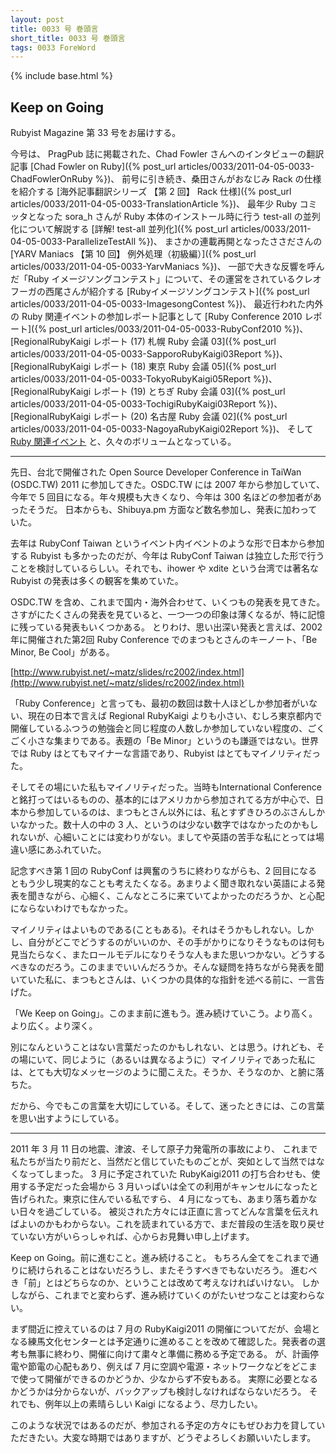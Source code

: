 ```yaml
---
layout: post
title: 0033 号 巻頭言
short_title: 0033 号 巻頭言
tags: 0033 ForeWord
---
```

{% include base.html %}


## Keep on Going

Rubyist Magazine 第 33 号をお届けする。

今号は、
PragPub 誌に掲載された、Chad Fowler さんへのインタビューの翻訳記事
[Chad Fowler on Ruby]({% post_url articles/0033/2011-04-05-0033-ChadFowlerOnRuby %})、
前号に引き続き、桑田さんがおなじみ Rack の仕様を紹介する
[海外記事翻訳シリーズ 【第 2 回】 Rack 仕様]({% post_url articles/0033/2011-04-05-0033-TranslationArticle %})、
最年少 Ruby コミッタとなった sora_h さんが Ruby 本体のインストール時に行う test-all の並列化について解説する
[詳解! test-all 並列化]({% post_url articles/0033/2011-04-05-0033-ParallelizeTestAll %})、
まさかの連載再開となったささださんの
[YARV Maniacs 【第 10 回】 例外処理（初級編）]({% post_url articles/0033/2011-04-05-0033-YarvManiacs %})、
一部で大きな反響を呼んだ「Ruby イメージソングコンテスト」について、その運営をされているクレオフーガの西尾さんが紹介する
[Rubyイメージソングコンテスト]({% post_url articles/0033/2011-04-05-0033-ImagesongContest %})、
最近行われた内外の Ruby 関連イベントの参加レポート記事として
[Ruby Conference 2010 レポート]({% post_url articles/0033/2011-04-05-0033-RubyConf2010 %})、
[RegionalRubyKaigi レポート (17) 札幌 Ruby 会議 03]({% post_url articles/0033/2011-04-05-0033-SapporoRubyKaigi03Report %})、
[RegionalRubyKaigi レポート (18) 東京 Ruby 会議 05]({% post_url articles/0033/2011-04-05-0033-TokyoRubyKaigi05Report %})、
[RegionalRubyKaigi レポート (19) とちぎ Ruby 会議 03]({% post_url articles/0033/2011-04-05-0033-TochigiRubyKaigi03Report %})、
[RegionalRubyKaigi レポート (20) 名古屋 Ruby 会議 02]({% post_url articles/0033/2011-04-05-0033-NagoyaRubyKaigi02Report %})、
そして
[Ruby 関連イベント](http://jp.rubyist.net/?RubyEventCheck)
と、久々のボリュームとなっている。

----

先日、台北で開催された Open Source Developer Conference in TaiWan (OSDC.TW) 2011 に参加してきた。OSDC.TW には 2007 年から参加していて、今年で 5 回目になる。年々規模も大きくなり、今年は 300 名ほどの参加者があったそうだ。
日本からも、Shibuya.pm 方面など数名参加し、発表に加わっていた。

去年は RubyConf Taiwan というイベント内イベントのような形で日本から参加する Rubyist も多かったのだが、今年は RubyConf Taiwan は独立した形で行うことを検討しているらしい。それでも、ihower や xdite という台湾では著名な Rubyist の発表は多くの観客を集めていた。

OSDC.TW を含め、これまで国内・海外合わせて、いくつもの発表を見てきた。さすがにたくさんの発表を見ていると、一つ一つの印象は薄くなるが、特に記憶に残っている発表もいくつかある。
とりわけ、思い出深い発表と言えば、2002年に開催された第2回 Ruby Conference でのまつもとさんのキーノート、「Be Minor, Be Cool」がある。

[http://www.rubyist.net/~matz/slides/rc2002/index.html](http://www.rubyist.net/~matz/slides/rc2002/index.html)

「Ruby Conference」と言っても、最初の数回は数十人ほどしか参加者がいない、現在の日本で言えば Regional RubyKaigi よりも小さい、むしろ東京都内で開催しているふつうの勉強会と同じ程度の人数しか参加していない程度の、ごくごく小さな集まりである。表題の「Be Minor」というのも謙遜ではない。世界では Ruby はとてもマイナーな言語であり、Rubyist はとてもマイノリティだった。

そしてその場にいた私もマイノリティだった。当時もInternational Conference と銘打ってはいるものの、基本的にはアメリカから参加されてる方が中心で、日本から参加しているのは、まつもとさん以外には、私とすずきひろのぶさんしかいなかった。数十人の中の 3 人、というのは少ない数字ではなかったのかもしれないが、心細いことには変わりがない。ましてや英語の苦手な私にとっては場違い感にあふれていた。

記念すべき第 1 回の RubyConf は興奮のうちに終わりながらも、2 回目になるともう少し現実的なことも考えたくなる。あまりよく聞き取れない英語による発表を聞きながら、心細く、こんなところに来ていてよかったのだろうか、と心配にならないわけでもなかった。

マイノリティはよいものである(こともある)。それはそうかもしれない。しかし、自分がどこでどうするのがいいのか、その手がかりになりそうなものは何も見当たらなく、またロールモデルになりそうな人もまた思いつかない。どうするべきなのだろう。このままでいいんだろうか。そんな疑問を持ちながら発表を聞いていた私に、まつもとさんは、いくつかの具体的な指針を述べる前に、一言告げた。

「We Keep on Going」。このまま前に進もう。進み続けていこう。より高く。より広く。より深く。

別になんということはない言葉だったのかもしれない、とは思う。けれども、その場にいて、同じように（あるいは異なるように）マイノリティであった私には、とても大切なメッセージのように聞こえた。そうか、そうなのか、と腑に落ちた。

だから、今でもこの言葉を大切にしている。そして、迷ったときには、この言葉を思い出すようにしている。

----

2011 年 3 月 11 日の地震、津波、そして原子力発電所の事故により、
これまで私たちが当たり前だと、当然だと信じていたものごとが、突如として当然ではなくなってしまった。
3 月に予定されていた RubyKaigi2011 の打ち合わせも、使用する予定だった会場から 3 月いっぱいは全ての利用がキャンセルになったと告げられた。東京に住んでいる私ですら、 4 月になっても、あまり落ち着かない日々を過ごしている。
被災された方々には正直に言ってどんな言葉を伝えればよいのかもわからない。これを読まれている方で、まだ普段の生活を取り戻せていない方がいらっしゃれば、心からお見舞い申し上げます。

Keep on Going。前に進むこと。進み続けること。
もちろん全てをこれまで通りに続けられることはないだろうし、またそうすべきでもないだろう。
進むべき「前」とはどちらなのか、ということは改めて考えなければいけない。
しかしながら、これまでと変わらず、進み続けていくのがたいせつなことは変わらない。

まず間近に控えているのは 7 月の RubyKaigi2011 の開催についてだが、会場となる練馬文化センターとは予定通りに進めることを改めて確認した。発表者の選考も無事に終わり、開催に向けて粛々と準備に務める予定である。
が、計画停電や節電の心配もあり、例えば 7 月に空調や電源・ネットワークなどをどこまで使って開催ができるのかどうか、少なからず不安もある。
実際に必要となるかどうかは分からないが、バックアップも検討しなければならないだろう。
それでも、例年以上の素晴らしい Kaigi になるよう、尽力したい。

このような状況ではあるのだが、参加される予定の方々にもぜひお力を貸していただきたい。大変な時期ではありますが、どうぞよろしくお願いいたします。


